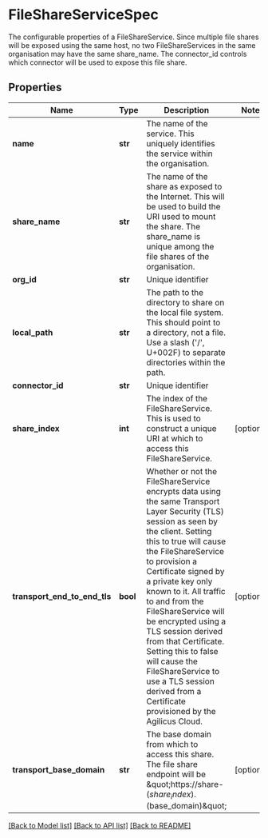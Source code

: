 # FileShareServiceSpec

The configurable properties of a FileShareService. Since multiple file shares will be exposed using the same host, no two FileShareServices in the same organisation may have the same share_name. The connector_id controls which connector will be used to expose this file share. 
## Properties
Name | Type | Description | Notes
------------ | ------------- | ------------- | -------------
**name** | **str** | The name of the service. This uniquely identifies the service within the organisation.  | 
**share_name** | **str** | The name of the share as exposed to the Internet. This will be used to build the URI used to mount the share. The share_name is unique among the file shares of the organisation.  | 
**org_id** | **str** | Unique identifier | 
**local_path** | **str** | The path to the directory to share on the local file system. This should point to a directory, not a file. Use a slash (&#39;/&#39;, U+002F) to separate directories within the path.  | 
**connector_id** | **str** | Unique identifier | 
**share_index** | **int** | The index of the FileShareService. This is used to construct a unique URI at which to access this FileShareService.  | [optional] 
**transport_end_to_end_tls** | **bool** | Whether or not the FileShareService encrypts data using the same Transport Layer Security (TLS) session as seen by the client. Setting this to true will cause the FileShareService to provision a Certificate signed by a private key only known to it. All traffic to and from the FileShareService will be encrypted using a TLS session derived from that Certificate. Setting this to false will cause the FileShareService to use a TLS session derived from a Certificate provisioned by the Agilicus Cloud.  | [optional] 
**transport_base_domain** | **str** | The base domain from which to access this share. The file share endpoint will be \&quot;https://share-$(share_index).$(base_domain)\&quot;  | [optional] 

[[Back to Model list]](../README.md#documentation-for-models) [[Back to API list]](../README.md#documentation-for-api-endpoints) [[Back to README]](../README.md)


